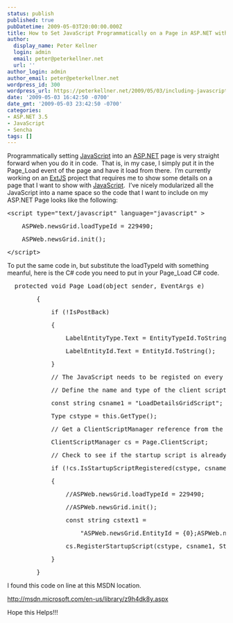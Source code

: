 ```yaml
---
status: publish
published: true
pubDatetime: 2009-05-03T20:00:00.000Z
title: How to Set JavaScript Programmatically on a Page in ASP.NET with Parameters
author:
  display_name: Peter Kellner
  login: admin
  email: peter@peterkellner.net
  url: ''
author_login: admin
author_email: peter@peterkellner.net
wordpress_id: 300
wordpress_url: https://peterkellner.net/2009/05/03/including-javascript-aspnet-pageload-clientscriptmanager/
date: '2009-05-03 16:42:50 -0700'
date_gmt: '2009-05-03 23:42:50 -0700'
categories:
- ASP.NET 3.5
- JavaScript
- Sencha
tags: []
---
```

<p>Programmatically setting <a href="http://JavaScript.org">JavaScript</a> into an <a href="http://asp.net">ASP.NET</a> page is very straight forward when you do it in code.&#160; That is, in my case, I simply put it in the Page_Load event of the page and have it load from there.&#160; I’m currently working on an <a href="http://extjs.com">ExtJS</a> project that requires me to show some details on a page that I want to show with <a href="http://www.webopedia.com/TERM/J/JavaScript.html">JavaScript</a>.&#160; I’ve nicely modularized all the JavaScript into a name space so the code that I want to include on my ASP.NET Page looks like the following:</p>
<div class="csharpcode">
<pre class="alt">&lt;script type=<span class="str">&quot;text/javascript&quot;</span> language=<span class="str">&quot;javascript&quot;</span> &gt;</pre>
<pre>    ASPWeb.newsGrid.loadTypeId = 229490;</pre>
<pre class="alt">    ASPWeb.newsGrid.init();</pre>
<pre>&lt;/script&gt;</pre>
</div>
<p><!--more--></p>
<p>To put the same code in, but substitute the loadTypeId with something meanful, here is the C# code you need to put in your Page_Load C# code.</p>
<div class="csharpcode">
<pre class="alt">  <span class="kwrd">protected</span> <span class="kwrd">void</span> Page_Load(<span class="kwrd">object</span> sender, EventArgs e)</pre>
<pre>        {</pre>
<pre class="alt">            <span class="kwrd">if</span> (!IsPostBack)</pre>
<pre>            {</pre>
<pre class="alt">                LabelEntityType.Text = EntityTypeId.ToString();</pre>
<pre>                LabelEntityId.Text = EntityId.ToString();</pre>
<pre class="alt">            }</pre>
<pre>            <span class="rem">// The JavaScript needs to be registed on every post back.  Not just first time.</span></pre>
<pre class="alt">            <span class="rem">// Define the name and type of the client scripts on the page.</span></pre>
<pre>            <span class="kwrd">const</span> <span class="kwrd">string</span> csname1 = <span class="str">&quot;LoadDetailsGridScript&quot;</span>;</pre>
<pre class="alt">            Type cstype = <span class="kwrd">this</span>.GetType();</pre>
<pre>            <span class="rem">// Get a ClientScriptManager reference from the Page class.</span></pre>
<pre class="alt">            ClientScriptManager cs = Page.ClientScript;</pre>
<pre>            <span class="rem">// Check to see if the startup script is already registered.</span></pre>
<pre class="alt">            <span class="kwrd">if</span> (!cs.IsStartupScriptRegistered(cstype, csname1))</pre>
<pre>            {</pre>
<pre class="alt">                <span class="rem">//ASPWeb.newsGrid.loadTypeId = 229490;</span></pre>
<pre>                <span class="rem">//ASPWeb.newsGrid.init();</span></pre>
<pre class="alt">                <span class="kwrd">const</span> <span class="kwrd">string</span> cstext1 = </pre>
<pre>                    <span class="str">&quot;ASPWeb.newsGrid.EntityId = {0};ASPWeb.newsGrid.EntityTypeId = 1; ASPWeb.newsGrid.init();&quot;</span>;</pre>
<pre class="alt">                cs.RegisterStartupScript(cstype, csname1, String.Format(cstext1, LabelEntityId.Text), <span class="kwrd">true</span>);</pre>
<pre>            }</pre>
<pre class="alt">        }</pre>
</div>
<p>I found this code on line at this MSDN location.</p>
<p><a title="http://msdn.microsoft.com/en-us/library/z9h4dk8y.aspx" href="http://msdn.microsoft.com/en-us/library/z9h4dk8y.aspx">http://msdn.microsoft.com/en-us/library/z9h4dk8y.aspx</a></p>
<p>Hope this Helps!!!</p>

